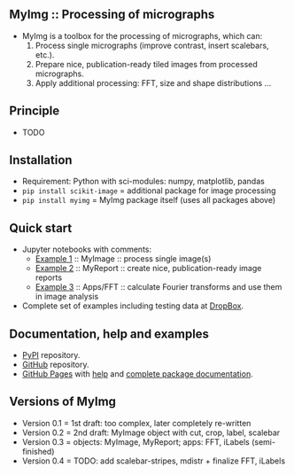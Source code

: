 MyImg :: Processing of micrographs
----------------------------------

* MyImg is a toolbox for the processing of micrographs, which can:
	1. Process single micrographs (improve contrast, insert scalebars, etc.).
	2. Prepare nice, publication-ready tiled images from processed micrographs.
	3. Apply additional processing: FFT, size and shape distributions ...


Principle
---------

* TODO


Installation
------------

* Requirement: Python with sci-modules: numpy, matplotlib, pandas
* `pip install scikit-image` = additional package for image processing 
* `pip install myimg` = MyImg package itself (uses all packages above)


Quick start
-----------

* Jupyter notebooks with comments:
	- [Example 1](https://www.dropbox.com/scl/fi/0vq7pcrna6v3qqxcjg7zr/ex1_single-images.nb.html.pdf?rlkey=z9ft9iapz8zm8kdurxs4kjqia&st=g7x2zuwx&dl=0)
      :: MyImage :: process single image(s)
	- [Example 2](https://www.dropbox.com/scl/fi/x9nvbqr2epd2fms8k1qx8/ex2_tiled-images.nb.html.pdf?rlkey=qcjx8tcv3pjoxgs4kkjplo61m&st=ylwaxak1&dl=0)
	  :: MyReport :: create nice, publication-ready image reports
	- [Example 3]()
	  :: Apps/FFT :: calculate Fourier transforms and use them in image analysis
* Complete set of examples including testing data at
  [DropBox](https://www.dropbox.com/scl/fo/rdnhfl0eaiv3yueze2b24/APLqQqVV8BG8XC1_VDPbFxY?rlkey=pdzjibm35609oxtgfinxls3ga&st=qj8ul380&dl=0).
 
Documentation, help and examples
--------------------------------

* [PyPI](https://pypi.org/project/myimg) repository.
* [GitHub](https://github.com/mirekslouf/myimg) repository.
* [GitHub Pages](https://mirekslouf.github.io/myimg/)
  with [help](https://mirekslouf.github.io/myimg/docs)
  and [complete package documentation](https://mirekslouf.github.io/myimg/docs/pdoc.html/myimg.html). 


Versions of MyImg
-----------------

* Version 0.1 = 1st draft: too complex, later completely re-written 
* Version 0.2 = 2nd draft: MyImage object with cut, crop, label, scalebar
* Version 0.3 = objects: MyImage, MyReport; apps: FFT, iLabels (semi-finished) 
* Version 0.4 = TODO: add scalebar-stripes, mdistr + finalize FFT, iLabels
